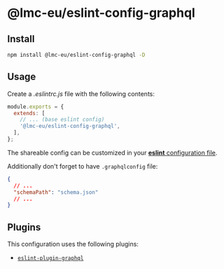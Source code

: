 # @lmc-eu/eslint-config-graphql

## Install

```bash
npm install @lmc-eu/eslint-config-graphql -D
```

## Usage

Create a _.eslintrc.js_ file with the following contents:

```js
module.exports = {
  extends: [
    // ... (base eslint config)
    '@lmc-eu/eslint-config-graphql',
  ],
};
```

The shareable config can be customized in your [**eslint** configuration file](https://eslint.org/docs/user-guide/configuring).

Additionally don't forget to have `.graphqlconfig` file:

```json
{
  // ...
  "schemaPath": "schema.json"
  // ...
}
```

## Plugins

This configuration uses the following plugins:

- [`eslint-plugin-graphql`](https://github.com/apollographql/eslint-plugin-graphql)
